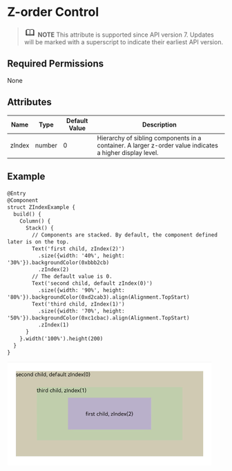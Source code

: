 # Z-order Control


> ![icon-note.gif](public_sys-resources/icon-note.gif) **NOTE**
> This attribute is supported since API version 7. Updates will be marked with a superscript to indicate their earliest API version.


## Required Permissions

None


## Attributes


  | Name | Type | Default Value | Description | 
| -------- | -------- | -------- | -------- |
| zIndex | number | 0 | Hierarchy of sibling components in a container. A larger z-order value indicates a higher display level. | 


## Example

  
```
@Entry
@Component
struct ZIndexExample {
  build() {
    Column() {
      Stack() {
        // Components are stacked. By default, the component defined later is on the top.
        Text('first child, zIndex(2)')
          .size({width: '40%', height: '30%'}).backgroundColor(0xbbb2cb)
          .zIndex(2)
        // The default value is 0.
        Text('second child, default zIndex(0)')
          .size({width: '90%', height: '80%'}).backgroundColor(0xd2cab3).align(Alignment.TopStart)
        Text('third child, zIndex(1)')
          .size({width: '70%', height: '50%'}).backgroundColor(0xc1cbac).align(Alignment.TopStart)
          .zIndex(1)
      }
    }.width('100%').height(200)
  }
}
```

![en-us_image_0000001257058443](figures/en-us_image_0000001257058443.png)
